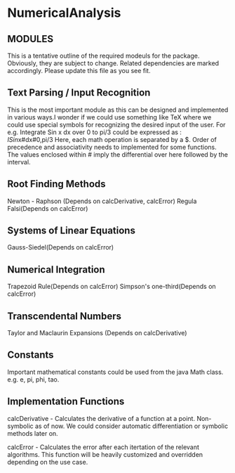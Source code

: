 # NumericalAnalysis

MODULES
-------

This is a tentative outline of the required modeuls for the package. Obviously, they are subject to change.
Related dependencies are marked accordingly. Please update this file as you see fit.

Text Parsing / Input Recognition
--------------------------------

This is the most important module as this can be designed and implemented in various ways.I wonder if we could
use something like TeX where we could use special symbols for recognizing the desired input of the user.
For e.g. Integrate Sin x dx over 0 to pi/3 could be expressed as : $ISin$x#dx#0,pi/3
Here, each math operation is separated by a $. Order of precedence and associativity needs to implemented for some 
functions. The values enclosed within # imply the differential over here followed by the interval. 

Root Finding Methods
--------------------

Newton - Raphson (Depends on calcDerivative, calcError)
Regula Falsi(Depends on calcError)

Systems of Linear Equations
---------------------------

Gauss-Siedel(Depends on calcError)

Numerical Integration
---------------------

Trapezoid Rule(Depends on calcError)
Simpson's one-third(Depends on calcError)

Transcendental Numbers
----------------------

Taylor and Maclaurin Expansions (Depends on calcDerivative)

Constants
---------

Important mathematical constants could be used from the java Math class.
e.g. e, pi, phi, tao.

Implementation Functions
------------------------

calcDerivative - Calculates the derivative of a function at a point. Non-symbolic as of now. We could consider 
automatic differentiation or symbolic methods later on.

calcError - Calculates the error after each itertation of the relevant algorithms. This function will be heavily
customized and overridden depending on the use case. 



